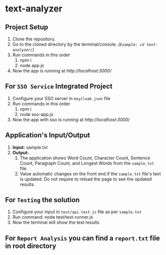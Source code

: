# text-analyzer

## Project Setup

1. Clone the repository.
2. Go to the cloned directory by the terminal/console. _(`Example: cd text-analyzer/`)_
3. Run commands in this order
   1. npm i
   2. node app.js
4. Now the app is running at _http://localhost:3000/_

## For `SSO Service` Integrated Project

1. Configure your SSO server in `keycloak.json` file
2. Run commands in this order
   1. npm i
   2. node sso-app.js
3. Now the app with sso is running at _http://localhost:3000/_

## Application's Input/Output

1. **Input:** sample.txt
2. **Output:**
   1. The application shows Word Count, Character Count, Sentence Count, Paragraph Count, and Longest Words from the `sample.txt` file.
   2. Value automatic changes on the front end if the `sample.txt` file's text is updated. Do not require to reload the page to see the updated results.

## For `Testing` the solution

1. Configure your input in `test/api.test.js` file as per `sample.txt`
2. Run command: node test/test-runner.js
3. Now the terminal will show the test results

## For `Report Analysis` you can find a `report.txt` file in root directory
